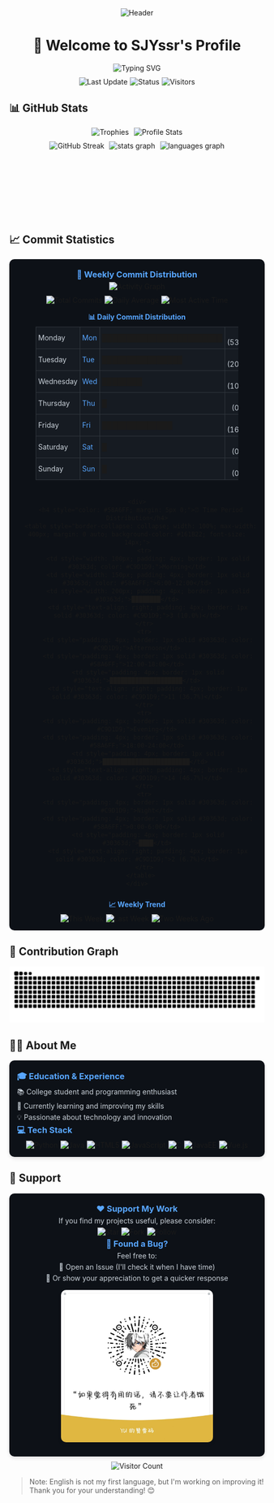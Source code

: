 <div align="center">
  <img src="https://capsule-render.vercel.app/api?type=waving&color=gradient&height=150&section=header&text=SJYssr&fontSize=80&fontAlignY=35&animation=twinkling&desc=Welcome%20to%20my%20profile!&descAlignY=51&descAlign=62" alt="Header" />
  
  <h1>👋 Welcome to SJYssr's Profile</h1>
  
  <img src="https://readme-typing-svg.demolab.com?font=Fira+Code&pause=1000&center=true&vCenter=true&width=435&lines=Welcome+to+SJYssr%F0%9F%98%8A;A+passionate+developer+%F0%9F%92%BB;Always+learning+%F0%9F%93%9A;And+improving+%F0%9F%9A%80" alt="Typing SVG" />
  
  <div style="display: flex; justify-content: center; gap: 5px; margin: 10px 0;">
    <img src="https://img.shields.io/github/last-commit/SJYssr/SJYssr?label=Last%20Update&style=for-the-badge&color=blueviolet" alt="Last Update" />
    <img src="https://img.shields.io/badge/Status-Active-success?style=for-the-badge" alt="Status" />
    <img src="https://img.shields.io/badge/Profile-Visitors-blue?style=for-the-badge" alt="Visitors" />
  </div>
</div>

## 📊 GitHub Stats

<div align="center">
  <div style="display: flex; flex-wrap: wrap; justify-content: center; gap: 10px; margin: 10px 0;">
    <img src="https://github-profile-trophy.vercel.app/?username=SJYssr&theme=onedark&row=2&column=4&margin-w=15&margin-h=15" alt="Trophies" />
    <img src="https://github-widgetbox.vercel.app/api/profile?username=SJYssr&data=followers,repositories,stars,commits&theme=dark" alt="Profile Stats" onerror="this.src='https://img.shields.io/badge/Profile-Stats-blue'" />
  </div>
  
  <div style="display: flex; flex-wrap: wrap; justify-content: center; gap: 10px; margin: 10px 0;">
    <img src="https://github-readme-streak-stats.herokuapp.com?user=SJYssr&theme=dark&hide_border=false&locale=en&short_numbers=false&background=0D1117" alt="GitHub Streak" onerror="this.src='https://img.shields.io/badge/Streak-Stats-green'" />
    <img src="https://github-readme-stats.vercel.app/api?username=SJYssr&hide_title=false&hide_rank=false&show_icons=true&include_all_commits=true&count_private=true&disable_animations=false&theme=dark&locale=en&hide_border=false&bg_color=0D1117" height="150" alt="stats graph" onerror="this.src='https://img.shields.io/badge/Stats-Graph-yellow'" />
    <img src="https://github-readme-stats.vercel.app/api/top-langs?username=SJYssr&locale=en&hide_title=false&layout=compact&card_width=320&langs_count=5&theme=dark&hide_border=false&bg_color=0D1117" height="150" alt="languages graph" onerror="this.src='https://img.shields.io/badge/Languages-Graph-red'" />
  </div>
</div>

## 📈 Commit Statistics

<div align="center" style="background-color: #0D1117; padding: 15px; border-radius: 10px; margin: 10px 0;">
  <h3 style="color: #58A6FF; margin: 5px 0;">📅 Weekly Commit Distribution</h3>
  
  <img src="https://github-readme-activity-graph.vercel.app/graph?username=SJYssr&theme=github-compact&bg_color=0D1117&color=58A6FF&line=58A6FF&point=FFFFFF&area=true&hide_border=true" alt="Activity Graph" />
  
  <div style="display: flex; justify-content: center; gap: 5px; margin: 10px 0;">
    <img src="https://img.shields.io/badge/Total%20Commits-30-orange?style=for-the-badge" alt="Total Commits" />
    <img src="https://img.shields.io/badge/Daily%20Average-7.5-blue?style=for-the-badge" alt="Daily Average" />
    <img src="https://img.shields.io/badge/Most%20Active-Evening-green?style=for-the-badge" alt="Most Active Time" />
  </div>
  
  <div style="display: flex; flex-wrap: wrap; justify-content: center; gap: 20px; margin: 10px 0;">
    <div>
      <h4 style="color: #58A6FF; margin: 5px 0;">📊 Daily Commit Distribution</h4>
      <table style="border-collapse: collapse; width: 100%; max-width: 400px; margin: 0 auto; background-color: #161B22; font-size: 14px;">
        <tr>
          <td style="width: 100px; padding: 4px; border: 1px solid #30363d; color: #C9D1D9;">Monday</td>
          <td style="width: 150px; padding: 4px; border: 1px solid #30363d; color: #58A6FF;">Mon</td>
          <td style="width: 200px; padding: 4px; border: 1px solid #30363d;">████████████████████████</td>
          <td style="text-align: right; padding: 4px; border: 1px solid #30363d; color: #C9D1D9;">16 (53.3%)</td>
        </tr>
        <tr>
          <td style="padding: 4px; border: 1px solid #30363d; color: #C9D1D9;">Tuesday</td>
          <td style="padding: 4px; border: 1px solid #30363d; color: #58A6FF;">Tue</td>
          <td style="padding: 4px; border: 1px solid #30363d;">████████████████</td>
          <td style="text-align: right; padding: 4px; border: 1px solid #30363d; color: #C9D1D9;">6 (20.0%)</td>
        </tr>
        <tr>
          <td style="padding: 4px; border: 1px solid #30363d; color: #C9D1D9;">Wednesday</td>
          <td style="padding: 4px; border: 1px solid #30363d; color: #58A6FF;">Wed</td>
          <td style="padding: 4px; border: 1px solid #30363d;">████████</td>
          <td style="text-align: right; padding: 4px; border: 1px solid #30363d; color: #C9D1D9;">3 (10.0%)</td>
        </tr>
        <tr>
          <td style="padding: 4px; border: 1px solid #30363d; color: #C9D1D9;">Thursday</td>
          <td style="padding: 4px; border: 1px solid #30363d; color: #58A6FF;">Thu</td>
          <td style="padding: 4px; border: 1px solid #30363d;">█</td>
          <td style="text-align: right; padding: 4px; border: 1px solid #30363d; color: #C9D1D9;">0 (0.0%)</td>
        </tr>
        <tr>
          <td style="padding: 4px; border: 1px solid #30363d; color: #C9D1D9;">Friday</td>
          <td style="padding: 4px; border: 1px solid #30363d; color: #58A6FF;">Fri</td>
          <td style="padding: 4px; border: 1px solid #30363d;">██████████████</td>
          <td style="text-align: right; padding: 4px; border: 1px solid #30363d; color: #C9D1D9;">5 (16.7%)</td>
        </tr>
        <tr>
          <td style="padding: 4px; border: 1px solid #30363d; color: #C9D1D9;">Saturday</td>
          <td style="padding: 4px; border: 1px solid #30363d; color: #58A6FF;">Sat</td>
          <td style="padding: 4px; border: 1px solid #30363d;">█</td>
          <td style="text-align: right; padding: 4px; border: 1px solid #30363d; color: #C9D1D9;">0 (0.0%)</td>
        </tr>
        <tr>
          <td style="padding: 4px; border: 1px solid #30363d; color: #C9D1D9;">Sunday</td>
          <td style="padding: 4px; border: 1px solid #30363d; color: #58A6FF;">Sun</td>
          <td style="padding: 4px; border: 1px solid #30363d;">█</td>
          <td style="text-align: right; padding: 4px; border: 1px solid #30363d; color: #C9D1D9;">0 (0.0%)</td>
        </tr>
      </table>
    </div>
    
    <div>
      <h4 style="color: #58A6FF; margin: 5px 0;">⏰ Time Period Distribution</h4>
      <table style="border-collapse: collapse; width: 100%; max-width: 400px; margin: 0 auto; background-color: #161B22; font-size: 14px;">
        <tr>
          <td style="width: 100px; padding: 4px; border: 1px solid #30363d; color: #C9D1D9;">Morning</td>
          <td style="width: 150px; padding: 4px; border: 1px solid #30363d; color: #58A6FF;">6:00-12:00</td>
          <td style="width: 200px; padding: 4px; border: 1px solid #30363d;">████████</td>
          <td style="text-align: right; padding: 4px; border: 1px solid #30363d; color: #C9D1D9;">3 (10.0%)</td>
        </tr>
        <tr>
          <td style="padding: 4px; border: 1px solid #30363d; color: #C9D1D9;">Afternoon</td>
          <td style="padding: 4px; border: 1px solid #30363d; color: #58A6FF;">12:00-18:00</td>
          <td style="padding: 4px; border: 1px solid #30363d;">████████████████████</td>
          <td style="text-align: right; padding: 4px; border: 1px solid #30363d; color: #C9D1D9;">11 (36.7%)</td>
        </tr>
        <tr>
          <td style="padding: 4px; border: 1px solid #30363d; color: #C9D1D9;">Evening</td>
          <td style="padding: 4px; border: 1px solid #30363d; color: #58A6FF;">18:00-24:00</td>
          <td style="padding: 4px; border: 1px solid #30363d;">████████████████████████</td>
          <td style="text-align: right; padding: 4px; border: 1px solid #30363d; color: #C9D1D9;">14 (46.7%)</td>
        </tr>
        <tr>
          <td style="padding: 4px; border: 1px solid #30363d; color: #C9D1D9;">Night</td>
          <td style="padding: 4px; border: 1px solid #30363d; color: #58A6FF;">0:00-6:00</td>
          <td style="padding: 4px; border: 1px solid #30363d;">████</td>
          <td style="text-align: right; padding: 4px; border: 1px solid #30363d; color: #C9D1D9;">2 (6.7%)</td>
        </tr>
      </table>
    </div>
  </div>
  
  <h4 style="color: #58A6FF; margin: 5px 0;">📈 Weekly Trend</h4>
  <div style="display: flex; justify-content: center; flex-wrap: wrap; gap: 5px;">
    <img src="https://img.shields.io/badge/This%20Week-16%20commits-blue?style=for-the-badge" alt="This Week" />
    <img src="https://img.shields.io/badge/Last%20Week-14%20commits-green?style=for-the-badge" alt="Last Week" />
    <img src="https://img.shields.io/badge/Two%20Weeks%20Ago-0%20commits-yellow?style=for-the-badge" alt="Two Weeks Ago" />
  </div>
</div>

## 🐍 Contribution Graph

<div align="center">
  <img src="https://raw.githubusercontent.com/SJYssr/SJYssr/output/github-contribution-grid-snake.svg" alt="Snake animation" />
</div>

## 👨‍💻 About Me

<div style="background-color: #0D1117; padding: 15px; border-radius: 10px; margin: 10px 0; box-shadow: 0 4px 6px rgba(0, 0, 0, 0.1);">
  <h3 style="color: #58A6FF; margin: 5px 0;">🎓 Education & Experience</h3>
  <ul style="list-style-type: none; padding-left: 0; margin: 5px 0;">
    <li style="margin: 5px 0; color: #C9D1D9;">📚 College student and programming enthusiast</li>
    <li style="margin: 5px 0; color: #C9D1D9;">🌱 Currently learning and improving my skills</li>
    <li style="margin: 5px 0; color: #C9D1D9;">💡 Passionate about technology and innovation</li>
  </ul>

  <h3 style="color: #58A6FF; margin: 5px 0;">💻 Tech Stack</h3>
  <div style="display: flex; flex-wrap: wrap; gap: 5px; justify-content: center;">
    <img src="https://img.shields.io/badge/Python-3776AB?style=for-the-badge&logo=python&logoColor=white" alt="Python" />
    <img src="https://img.shields.io/badge/Java-ED8B00?style=for-the-badge&logo=java&logoColor=white" alt="Java" />
    <img src="https://img.shields.io/badge/HTML5-E34F26?style=for-the-badge&logo=html5&logoColor=white" alt="HTML5" />
    <img src="https://img.shields.io/badge/JavaScript-F7DF1E?style=for-the-badge&logo=javascript&logoColor=black" alt="JavaScript" />
    <img src="https://img.shields.io/badge/C-00599C?style=for-the-badge&logo=c&logoColor=white" alt="C" />
    <img src="https://img.shields.io/badge/JavaEE-007396?style=for-the-badge&logo=java&logoColor=white" alt="JavaEE" />
    <img src="https://img.shields.io/badge/Vue.js-4FC08D?style=for-the-badge&logo=vue.js&logoColor=white" alt="Vue.js" />
  </div>
</div>

## 🌟 Support

<div align="center" style="background-color: #0D1117; padding: 15px; border-radius: 10px; margin: 10px 0; box-shadow: 0 4px 6px rgba(0, 0, 0, 0.1);">
  <h3 style="color: #58A6FF; margin: 5px 0;">❤️ Support My Work</h3>
  <p style="color: #C9D1D9; margin: 5px 0;">If you find my projects useful, please consider:</p>
  <div style="display: flex; justify-content: center; gap: 5px; margin: 5px 0;">
    <img src="https://img.shields.io/badge/Star-Follow-blue?style=for-the-badge" alt="Star" />
    <img src="https://img.shields.io/badge/Fork-Contribute-green?style=for-the-badge" alt="Fork" />
    <img src="https://img.shields.io/badge/Follow-Updates-yellow?style=for-the-badge" alt="Follow" />
  </div>
  
  <h3 style="color: #58A6FF; margin: 5px 0;">🐛 Found a Bug?</h3>
  <p style="color: #C9D1D9; margin: 5px 0;">Feel free to:</p>
  <ul style="list-style-type: none; padding-left: 0; margin: 5px 0;">
    <li style="margin: 5px 0; color: #C9D1D9;">📝 Open an Issue (I'll check it when I have time)</li>
    <li style="margin: 5px 0; color: #C9D1D9;">💝 Or show your appreciation to get a quicker response</li>
  </ul>
  
  <img src="https://github.com/SJYssr/img/raw/main/1/zanshang.jpg" alt="Appreciation" width="300" style="border-radius: 10px; margin: 10px 0; box-shadow: 0 4px 6px rgba(0, 0, 0, 0.1);" />
</div>

<div align="center">
  <img src="https://profile-counter.glitch.me/SJYssr/count.svg" alt="Visitor Count" />
</div>

> Note: English is not my first language, but I'm working on improving it! Thank you for your understanding! 😊
